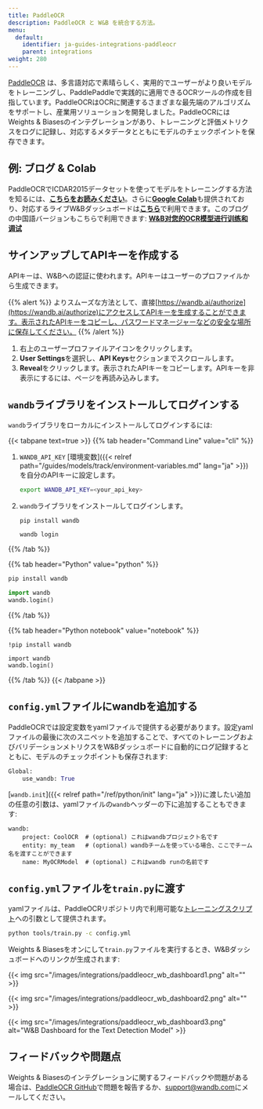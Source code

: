 ```yaml
---
title: PaddleOCR
description: PaddleOCR と W&B を統合する方法。
menu:
  default:
    identifier: ja-guides-integrations-paddleocr
    parent: integrations
weight: 280
---
```


[PaddleOCR](https://github.com/PaddlePaddle/PaddleOCR) は、多言語対応で素晴らしく、実用的でユーザーがより良いモデルをトレーニングし、PaddlePaddleで実践的に適用できるOCRツールの作成を目指しています。PaddleOCRはOCRに関連するさまざまな最先端のアルゴリズムをサポートし、産業用ソリューションを開発しました。PaddleOCRにはWeights & Biasesのインテグレーションがあり、トレーニングと評価メトリクスをログに記録し、対応するメタデータとともにモデルのチェックポイントを保存できます。

## 例: ブログ & Colab

PaddleOCRでICDAR2015データセットを使ってモデルをトレーニングする方法を知るには、[**こちらをお読みください**](https://wandb.ai/manan-goel/text_detection/reports/Train-and-Debug-Your-OCR-Models-with-PaddleOCR-and-W-B--VmlldzoyMDUwMDIw)。さらに[**Google Colab**](https://colab.research.google.com/drive/1id2VTIQ5-M1TElAkzjzobUCdGeJeW-nV?usp=sharing)も提供されており、対応するライブW&Bダッシュボードは[**こちら**](https://wandb.ai/manan-goel/text_detection)で利用できます。このブログの中国語バージョンもこちらで利用できます: [**W&B对您的OCR模型进行训练和调试**](https://wandb.ai/wandb_fc/chinese/reports/W-B-OCR---VmlldzoyMDk1NzE4)

## サインアップしてAPIキーを作成する

APIキーは、W&Bへの認証に使われます。APIキーはユーザーのプロファイルから生成できます。

{{% alert %}}
よりスムーズな方法として、直接[https://wandb.ai/authorize](https://wandb.ai/authorize)にアクセスしてAPIキーを生成することができます。表示されたAPIキーをコピーし、パスワードマネージャーなどの安全な場所に保存してください。
{{% /alert %}}

1. 右上のユーザープロファイルアイコンをクリックします。
2. **User Settings**を選択し、**API Keys**セクションまでスクロールします。
3. **Reveal**をクリックします。表示されたAPIキーをコピーします。APIキーを非表示にするには、ページを再読み込みします。

## `wandb`ライブラリをインストールしてログインする

`wandb`ライブラリをローカルにインストールしてログインするには:

{{< tabpane text=true >}}
{{% tab header="Command Line" value="cli" %}}

1. `WANDB_API_KEY` [環境変数]({{< relref path="/guides/models/track/environment-variables.md" lang="ja" >}})を自分のAPIキーに設定します。

    ```bash
    export WANDB_API_KEY=<your_api_key>
    ```

1. `wandb`ライブラリをインストールしてログインします。

    ```shell
    pip install wandb

    wandb login
    ```

{{% /tab %}}

{{% tab header="Python" value="python" %}}

```bash
pip install wandb
```
```python
import wandb
wandb.login()
```

{{% /tab %}}

{{% tab header="Python notebook" value="notebook" %}}

```notebook
!pip install wandb

import wandb
wandb.login()
```

{{% /tab %}}
{{< /tabpane >}}

## `config.yml`ファイルにwandbを追加する

PaddleOCRでは設定変数をyamlファイルで提供する必要があります。設定yamlファイルの最後に次のスニペットを追加することで、すべてのトレーニングおよびバリデーションメトリクスをW&Bダッシュボードに自動的にログ記録するとともに、モデルのチェックポイントも保存されます:

```python
Global:
    use_wandb: True
```

[`wandb.init`]({{< relref path="/ref/python/init" lang="ja" >}})に渡したい追加の任意の引数は、yamlファイルの`wandb`ヘッダーの下に追加することもできます:

```
wandb:  
    project: CoolOCR  # (optional) これはwandbプロジェクト名です
    entity: my_team   # (optional) wandbチームを使っている場合、ここでチーム名を渡すことができます
    name: MyOCRModel  # (optional) これはwandb runの名前です
```

## `config.yml`ファイルを`train.py`に渡す

yamlファイルは、PaddleOCRリポジトリ内で利用可能な[トレーニングスクリプト](https://github.com/PaddlePaddle/PaddleOCR/blob/release/2.5/tools/train.py)への引数として提供されます。

```bash
python tools/train.py -c config.yml
```

Weights & Biasesをオンにして`train.py`ファイルを実行するとき、W&Bダッシュボードへのリンクが生成されます:

{{< img src="/images/integrations/paddleocr_wb_dashboard1.png" alt="" >}}

{{< img src="/images/integrations/paddleocr_wb_dashboard2.png" alt="" >}}

{{< img src="/images/integrations/paddleocr_wb_dashboard3.png" alt="W&B Dashboard for the Text Detection Model" >}}

## フィードバックや問題点

Weights & Biasesのインテグレーションに関するフィードバックや問題がある場合は、[PaddleOCR GitHub](https://github.com/PaddlePaddle/PaddleOCR)で問題を報告するか、<a href="mailto:support@wandb.com">support@wandb.com</a>にメールしてください。